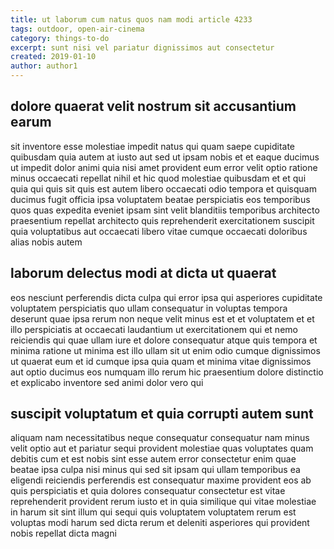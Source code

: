 ```yaml
---
title: ut laborum cum natus quos nam modi article 4233
tags: outdoor, open-air-cinema
category: things-to-do
excerpt: sunt nisi vel pariatur dignissimos aut consectetur
created: 2019-01-10
author: author1
---
```


## dolore quaerat velit nostrum sit accusantium earum

sit inventore esse molestiae impedit natus qui quam saepe cupiditate quibusdam quia autem at iusto aut sed ut ipsam nobis et et eaque ducimus ut impedit dolor animi quia nisi amet provident eum error velit optio ratione minus occaecati repellat nihil et hic quod molestiae quibusdam et et qui quia qui quis sit quis est autem libero occaecati odio tempora et quisquam ducimus fugit officia ipsa voluptatem beatae perspiciatis eos temporibus quos quas expedita eveniet ipsam sint velit blanditiis temporibus architecto praesentium repellat architecto quis reprehenderit exercitationem suscipit quia voluptatibus aut occaecati libero vitae cumque occaecati doloribus alias nobis autem

## laborum delectus modi at dicta ut quaerat

eos nesciunt perferendis dicta culpa qui error ipsa qui asperiores cupiditate voluptatem perspiciatis quo ullam consequatur in voluptas tempora deserunt quae ipsa rerum non neque velit minus est et et voluptatem et et illo perspiciatis at occaecati laudantium ut exercitationem qui et nemo reiciendis qui quae ullam iure et dolore consequatur atque quis tempora et minima ratione ut minima est illo ullam sit ut enim odio cumque dignissimos ut quaerat eum et id cumque ipsa quia quam et minima vitae dignissimos aut optio ducimus eos numquam illo rerum hic praesentium dolore distinctio et explicabo inventore sed animi dolor vero qui

## suscipit voluptatum et quia corrupti autem sunt

aliquam nam necessitatibus neque consequatur consequatur nam minus velit optio aut et pariatur sequi provident molestiae quas voluptates quam debitis cum et est nobis sint esse autem error consectetur enim quae beatae ipsa culpa nisi minus qui sed sit ipsam qui ullam temporibus ea eligendi reiciendis perferendis est consequatur maxime provident eos ab quis perspiciatis et quia dolores consequatur consectetur est vitae reprehenderit provident rerum iusto et in quia similique qui vitae molestiae in harum sit sint illum qui sequi quis voluptatem voluptatem rerum est voluptas modi harum sed dicta rerum et deleniti asperiores qui provident nobis repellat dicta magni
